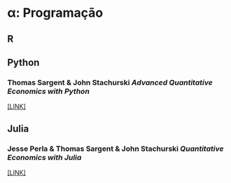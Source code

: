 # α: Programação

## R

## Python

### Thomas Sargent & John Stachurski _Advanced Quantitative Economics with Python_
[[LINK]](https://python-advanced.quantecon.org/)

## Julia

### Jesse Perla & Thomas Sargent & John Stachurski _Quantitative Economics with Julia_
[[LINK]](https://julia.quantecon.org/index_toc.html)
